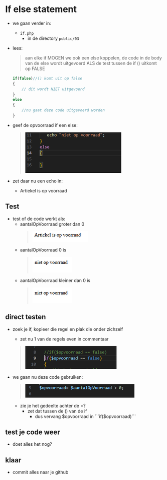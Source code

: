 # If else statement

- we gaan verder in:
    - `if.php` 
        - in de directory `public/03`

- lees:
    > aan elke if MOGEN we ook een else koppelen, de code in de body van de else wordt uitgevoerd ALS de test tussen de if () uitkomt op FALSE

    ```php
    if(false)//() komt uit op false
    {
        // dit wordt NIET uitgevoerd
    }
    else
    {
        //nu gaat deze code uitgevoerd worden
    }
    ```

- geef de opvoorraad if een else:
    > ![](img/elseerbij.PNG)

- zet daar nu een echo in:
    - Artiekel is op voorraad

## Test

- test of de code werkt als:
    - aantalOpVoorraad groter dan 0
        > ![](img/artiekel.PNG)
    - aantalOpVoorraad 0 is
        > ![](img/nietvoor.PNG)
    - aantalOpVoorraad kleiner dan 0 is
        > ![](img/nietvoor.PNG)
 

## direct testen

- zoek je if, kopieer die regel en plak die onder zichzelf
    - zet nu 1 van de regels even in commentaar
    > ![](img/commentaar.PNG)

    
- we gaan nu deze code gebruiken:
    > ![](img/aantal.PNG)
    - zie je het gedeelte achter de =?
        - zet dat tussen de () van de if
            - dus vervang $opvoorraad in ```if($opvoorraad)```

## test je code weer

- doet alles het nog?

## klaar
- commit alles naar je github

